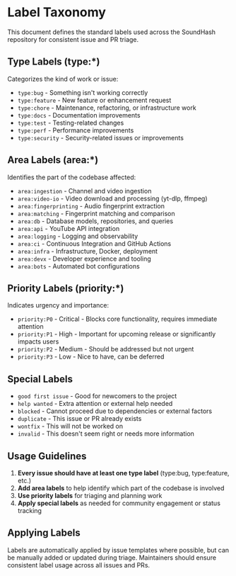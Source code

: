 # Label Taxonomy

This document defines the standard labels used across the SoundHash repository for consistent issue and PR triage.

## Type Labels (type:*)

Categorizes the kind of work or issue:

- `type:bug` - Something isn't working correctly
- `type:feature` - New feature or enhancement request
- `type:chore` - Maintenance, refactoring, or infrastructure work
- `type:docs` - Documentation improvements
- `type:test` - Testing-related changes
- `type:perf` - Performance improvements
- `type:security` - Security-related issues or improvements

## Area Labels (area:*)

Identifies the part of the codebase affected:

- `area:ingestion` - Channel and video ingestion
- `area:video-io` - Video download and processing (yt-dlp, ffmpeg)
- `area:fingerprinting` - Audio fingerprint extraction
- `area:matching` - Fingerprint matching and comparison
- `area:db` - Database models, repositories, and queries
- `area:api` - YouTube API integration
- `area:logging` - Logging and observability
- `area:ci` - Continuous Integration and GitHub Actions
- `area:infra` - Infrastructure, Docker, deployment
- `area:devx` - Developer experience and tooling
- `area:bots` - Automated bot configurations

## Priority Labels (priority:*)

Indicates urgency and importance:

- `priority:P0` - Critical - Blocks core functionality, requires immediate attention
- `priority:P1` - High - Important for upcoming release or significantly impacts users
- `priority:P2` - Medium - Should be addressed but not urgent
- `priority:P3` - Low - Nice to have, can be deferred

## Special Labels

- `good first issue` - Good for newcomers to the project
- `help wanted` - Extra attention or external help needed
- `blocked` - Cannot proceed due to dependencies or external factors
- `duplicate` - This issue or PR already exists
- `wontfix` - This will not be worked on
- `invalid` - This doesn't seem right or needs more information

## Usage Guidelines

1. **Every issue should have at least one type label** (type:bug, type:feature, etc.)
2. **Add area labels** to help identify which part of the codebase is involved
3. **Use priority labels** for triaging and planning work
4. **Apply special labels** as needed for community engagement or status tracking

## Applying Labels

Labels are automatically applied by issue templates where possible, but can be manually added or updated during triage. Maintainers should ensure consistent label usage across all issues and PRs.

